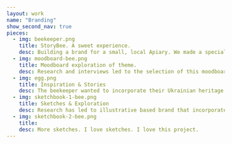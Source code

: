 ```yaml
---
layout: work
name: "Branding"
show_second_nav: true
pieces:
  - img: beekeeper.png
    title: StoryBee. A sweet experience.
    desc: Building a brand for a small, local Apiary. We made a special visit to the hives and discussed all thing bees, honey and more. This is the beekeeper, Kristine, at work. Bees are so important and despite all their buzz, visiting the hive, is in fact, a very calming and beautiful experience. I brought my 9 year old son with me and he has a newfound reverence for bees and their amazing world.
  - img: moodboard-bee.png
    title: Moodboard exploration of theme.
    desc: Research and interviews led to the selection of this moodboard.
  - img: egg.png
    title: Inspiration & Stories
    desc: The beekeeper wanted to incorporate their Ukrainian heritage and story by representing the pansanky egg in the brand. The traditional Ukrainian Easter egg with exquisite patterns was very exiting to work with and gave this project a very unique touch.
  - img: sketchbook-1-bee.png
    title: Sketches & Exploration
    desc: Research has led to illustrative based brand that incorporates blocky text and the pysanky egg design.
  - img: sketchbook-2-bee.png
    title:
    desc: More sketches. I love sketches. I love this project.
---
```

